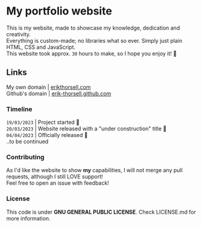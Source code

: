 # My portfolio website
This is my website, made to showcase my knowledge, dedication and creativity. <br>
Everything is custom-made; no libraries what so ever. Simply just plain HTML, CSS and JavaScript. <br>
This website took approx. ``30`` hours to make, so I hope you enjoy it! 🙂

## Links
My own domain   | [erikthorsell.com](https://erikthorsell.com) <br>
Github's domain | [erik-thorsell.github.com](https://erik-thorsell.github.com)


### Timeline
``19/03/2023`` | Project started 🎉 <br>
``20/03/2023`` | Website released with a "under construction" title 🚧 <br>
``04/04/2023`` | Officially released 📣 <br>
..to be continued


### Contributing
As I'd like the website to show **my** capabilities, I will not merge any pull requests, although I still LOVE support! <br>
Feel free to open an issue with feedback!


### License
This code is under **GNU GENERAL PUBLIC LICENSE**. Check LICENSE.md for more information.
